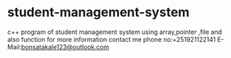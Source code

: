 # student-management-system
c++ program of student management system using array,pointer ,file and also function
for more information contact me 
phone no:+251921122141
E-Mail:bonsatakale123@outlook.com



